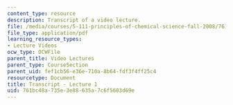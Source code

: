 ```yaml
---
content_type: resource
description: Transcript of a video lecture.
file: /media/courses/5-111-principles-of-chemical-science-fall-2008/761bc48a735e3e88635a7c6f5603d69e_5-111F08-L01.pdf
file_type: application/pdf
learning_resource_types:
- Lecture Videos
ocw_type: OCWFile
parent_title: Video Lectures
parent_type: CourseSection
parent_uid: fef1cb56-e36e-710a-8b64-fdf3f4ff25c4
resourcetype: Document
title: Transcript - Lecture 1
uid: 761bc48a-735e-3e88-635a-7c6f5603d69e
---
```

